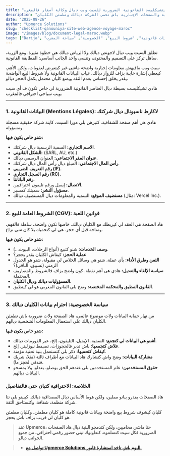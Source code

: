 ```yaml
---
title: "التشيكليست القانونية الضرورية للسيت ويب ديال وكالة أسفار فالمغرب"
description: "سيت ويب احترافي ماشي غير زوين وخفيف، خاصو يكون أيضا مطابق للقانون. اكتشف البيانات القانونية والصفحات الإجبارية باش تحمي الشركة ديالك وتطمئن الكليان."
date: "2025-08-26"
author: "Upmerce Solutions"
slug: "checklist-qanouniya-site-web-agence-voyage-maroc"
image: "/images/blog/document-legal-maroc.webp"
tags: ["Darija", "قانوني", "بيانات قانونية", "شروط البيع", "الخصوصية", "سياحة المغرب"]
---
```


تطلق السيت ويب ديال لاجونص ديالك ولا الرياض ديالك هي خطوة مثيرة. ومع الزربة، ساهل تركز على التصميم والمحتوى، وتنسى واحد الجانب أساسي: المطابقة القانونية.

سيت ويب مافيهش معلومات إجبارية واضحة ماشي غير كيتعرض لعقوبات، ولكن الأهم، كيعطي إشارة خايبة بزاف للزوار ديالك. غياب البيانات القانونية ولا شروط البيع الواضحة يقدر يخلق إحساس بعدم الثقة ويمنع كليان محتمل يكمل الحجز ديالو.

هادي تشيكليست بسيطة ديال العناصر القانونية الضرورية لي خاص تكون ف أي سيت ويب سياحي احترافي فالمغرب.



---

### **1. البيانات القانونية (Mentions Légales): لاكارط ناسيونال ديال شركتك**

هادي هي أهم صفحة للشفافية. كتبرهن بلي مورا السيت، كاينة شركة حقيقية مسجلة ومسؤولة.

**شنو خاص يكون فيها:**
* **الاسم التجاري:** السمية الرسمية ديال شركتك.
* **الشكل القانوني:** (SARL, AU, etc.)
* **عنوان المقر الاجتماعي:** العنوان الرسمي ديالك.
* **رأس المال الاجتماعي:** المبلغ ديال رأس المال ديال شركتك.
* **رقم التعريف الضريبي (IF).**
* **رقم السجل التجاري (RC).**
* **رقم الباتانتا.**
* **الاتصال:** إيميل ورقم تليفون احترافيين.
* **مسؤول النشر:** سميتك كمسير.
* **مستضيف الموقع:** السمية والمعلومات ديال المستضيف ديالك (مثال: Vercel Inc.).

---

### **2. الشروط العامة للبيع (CGV): قوانين اللعبة**

هاد الصفحة هي العقد لي كيربطك مع الكليان ديالك. خاصها تكون واضحة، ساهلة فالفهم، ومتاحة قبل أي حجز. هي لي كتحميك يلا كان شي نزاع.

**شنو خاص يكون فيها:**
* **وصف الخدمات:** شنو كتبيع (أنواع الرحلات، البيوت...).
* **عملية الحجز:** كيفاش الكليان يقدر يحجز؟
* **الثمن وطرق الأداء:** بأي عملة، شنو هي وسائل الخلاص لي مقبولة، شنو هو الجدول الزمني (تسبيق، الباقي)؟
* **سياسة الإلغاء والتعديل:** هادي هي أهم نقطة. كون واضح بزاف فالشروط والمصاريف المحتملة.
* **المسؤوليات ديالك وديال الكليان.**
* **القانون المطبق والمحكمة المختصة:** وضح بلي القانون المغربي هو لي كيتطبق.

---

### **3. سياسة الخصوصية: احترام بيانات الكليان ديالك**

من نهار حماية البيانات ولات موضوع عالمي، هاد الصفحة ولات ضرورية باش تطمئن الكليان ديالك على استعمال المعلومات الشخصية ديالهم.

**شنو خاص يكون فيها:**
* **أشنو هي البيانات لي كتجمع:** السمية، الإيميل، التليفون، إلخ، عبر الفورمات ديالك.
* **علاش كتجمعها:** باش تدبر فالحجوزات، تصيفط نيوزليتر، إلخ.
* **كيفاش كتحميها:** ذكر بلي كتستعمل بنية تحتية مؤمنة.
* **مشاركة البيانات:** وضح واش كتشارك هاد البيانات مع أطراف ثالثة (مثلا، شريك فندقي لحجز ما).
* **حقوق المستخدمين:** علم المستخدمين بلي عندهم الحق يوصلو، يعدلو، ولا يمسحو البيانات ديالهم.

### **الخلاصة: الاحترافية كتبان حتى فالتفاصيل**

هاد الصفحات يقدرو يبانو مملين، ولكن هوما الأساس ديال المصداقية ديالك. كيبينو بلي نتا شركة منظمة، شفافة، وكتستاحق الثقة.

كليان كيشوف شروط بيع واضحة وبيانات قانونية كاملة هو كليان مطمئن. وكليان مطمئن هو كليان لي قريب بزاف باش يحجز.

> **عند Upmerce، حنا ماشي محاميين، ولكن كندمجو البنية ديال هاد الصفحات الضرورية فكل سيت كنسلموه. كنعاونوك تبني حضور رقمي احترافي، من جميع الجوانب ديالو.**

> * [**تواصل مع Upmerce Solutions اليوم باش تاخد استشارة فابور.**](https'www.upmerce.com/ar#contact)